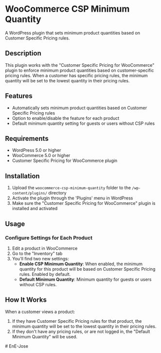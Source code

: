 # WooCommerce CSP Minimum Quantity

A WordPress plugin that sets minimum product quantities based on Customer Specific Pricing rules.

## Description

This plugin works with the "Customer Specific Pricing for WooCommerce" plugin to enforce minimum product quantities based on customer-specific pricing rules. When a customer has specific pricing rules, the minimum quantity will be set to the lowest quantity in their pricing rules.

## Features

- Automatically sets minimum product quantities based on Customer Specific Pricing rules
- Option to enable/disable the feature for each product
- Default minimum quantity setting for guests or users without CSP rules

## Requirements

- WordPress 5.0 or higher
- WooCommerce 5.0 or higher
- Customer Specific Pricing for WooCommerce plugin

## Installation

1. Upload the `woocommerce-csp-minimum-quantity` folder to the `/wp-content/plugins/` directory
2. Activate the plugin through the 'Plugins' menu in WordPress
3. Make sure the "Customer Specific Pricing for WooCommerce" plugin is installed and activated

## Usage

### Configure Settings for Each Product

1. Edit a product in WooCommerce
2. Go to the "Inventory" tab
3. You'll find two new settings:
   - **Enable CSP Minimum Quantity**: When enabled, the minimum quantity for this product will be based on Customer Specific Pricing rules. Enabled by default.
   - **Default Minimum Quantity**: Minimum quantity for guests or users without CSP rules.

## How It Works

When a customer views a product:

1. If they have Customer Specific Pricing rules for that product, the minimum quantity will be set to the lowest quantity in their pricing rules.
2. If they don't have any pricing rules, or are not logged in, the "Default Minimum Quantity" will be used.

#   E n E - J o s e  
 